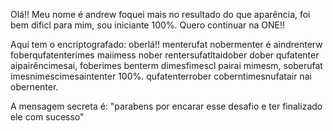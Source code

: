 Olá!! Meu nome é andrew foquei mais no resultado do que aparência, foi bem dificl para mim, sou iniciante 100%. Quero continuar na ONE!!


Aqui tem o encriptografado: oberlá!! menterufat nobermenter é aindrenterw foberqufatenterimes maiimess nober rentersufatltaidober dober qufatenter aipairêncimesai, foberimes benterm dimesfimescl pairai mimesm, soberufat imesnimescimesaintenter 100%. qufatenterrober coberntimesnufatair nai obernenter.



A mensagem secreta é: "parabens por encarar esse desafio e ter finalizado ele com sucesso"

